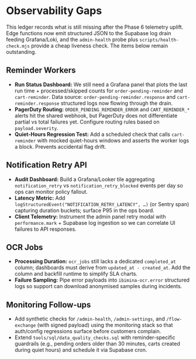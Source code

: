 # Observability Gaps

This ledger records what is still missing after the Phase 6 telemetry uplift.
Edge functions now emit structured JSON to the Supabase log drain feeding
Grafana/Loki, and the `admin-health` probe plus `scripts/health-check.mjs`
provide a cheap liveness check. The items below remain outstanding.

## Reminder Workers

- **Run Status Dashboard:** We still need a Grafana panel that plots the last
  run time + processed/skipped counts for `order-pending-reminder` and
  `cart-reminder`. Data source: `order-pending-reminder.response` and
  `cart-reminder.response` structured logs now flowing through the drain.
- **PagerDuty Routing:** `ORDER_PENDING_REMINDER_ERROR` and `CART_REMINDER_*`
  alerts hit the shared webhook, but PagerDuty does not differentiate partial vs
  total failures yet. Configure routing rules based on `payload.severity`.
- **Quiet-Hours Regression Test:** Add a scheduled check that calls
  `cart-reminder` with mocked quiet-hours windows and asserts the worker logs a
  block. Prevents accidental flag drift.

## Notification Retry API

- **Audit Dashboard:** Build a Grafana/Looker tile aggregating
  `notification_retry` vs `notification_retry_blocked` events per day so ops can
  monitor policy fallout.
- **Latency Metric:** Add `logStructuredEvent("NOTIFICATION_RETRY_LATENCY", …)`
  (or Sentry span) capturing duration buckets; surface P95 in the ops board.
- **Client Telemetry:** Instrument the admin panel retry modal with
  `performance.mark` + Supabase log ingestion so we can correlate UI failures to
  API responses.

## OCR Jobs

- **Processing Duration:** `ocr_jobs` still lacks a dedicated `completed_at`
  column; dashboards must derive from `updated_at - created_at`. Add the column
  and backfill runtime to simplify SLA charts.
- **Failure Sampling:** Pipe error payloads into `ibimina-ocr.error` structured
  logs so support can download anonymised samples during incidents.

## Monitoring Follow-ups

- Add synthetic checks for `/admin-health`, `/admin-settings`, and
  `/flow-exchange` (with signed payload) using the monitoring stack so that
  auth/config regressions surface before customers complain.
- Extend `tools/sql/data_quality_checks.sql` with reminder-specific guardrails
  (e.g., pending orders older than 30 minutes, carts created during quiet hours)
  and schedule it via Supabase cron.
